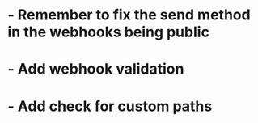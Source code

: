 # - Remember to fix the send method in the webhooks being public
# - Add webhook validation
# - Add check for custom paths